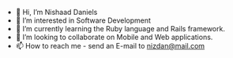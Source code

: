 - 👋 Hi, I’m Nishaad Daniels
- 👀 I’m interested in Software Development
- 🌱 I’m currently learning the Ruby language and Rails framework.
- 💞️ I’m looking to collaborate on Mobile and Web applications.
- 📫 How to reach me - send an E-mail to nizdan@mail.com

<!---
danielsn2/danielsn2 is a ✨ special ✨ repository because its `README.md` (this file) appears on your GitHub profile.
You can click the Preview link to take a look at your changes.
--->
